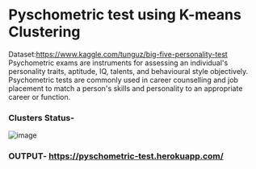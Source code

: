 # Pyschometric test using K-means Clustering
Dataset:https://www.kaggle.com/tunguz/big-five-personality-test
Psychometric exams are instruments for assessing an individual's personality traits, aptitude, IQ, talents, and behavioural style objectively. Psychometric tests are commonly used in career counselling and job placement to match a person's skills and personality to an appropriate career or function.
### Clusters Status-
![image](https://user-images.githubusercontent.com/66308480/141136714-84ff6eca-a57e-4245-b12c-b70b5eb4a736.png)
### OUTPUT- https://pyschometric-test.herokuapp.com/

